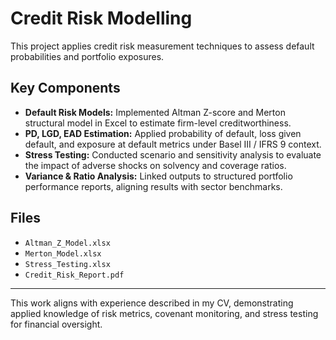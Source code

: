 # Credit Risk Modelling

This project applies credit risk measurement techniques to assess default probabilities and portfolio exposures.  

## Key Components
- **Default Risk Models:** Implemented Altman Z-score and Merton structural model in Excel to estimate firm-level creditworthiness.  
- **PD, LGD, EAD Estimation:** Applied probability of default, loss given default, and exposure at default metrics under Basel III / IFRS 9 context.  
- **Stress Testing:** Conducted scenario and sensitivity analysis to evaluate the impact of adverse shocks on solvency and coverage ratios.  
- **Variance & Ratio Analysis:** Linked outputs to structured portfolio performance reports, aligning results with sector benchmarks.  

## Files
- `Altman_Z_Model.xlsx`  
- `Merton_Model.xlsx`  
- `Stress_Testing.xlsx`  
- `Credit_Risk_Report.pdf`  

---
This work aligns with experience described in my CV, demonstrating applied knowledge of risk metrics, covenant monitoring, and stress testing for financial oversight.

